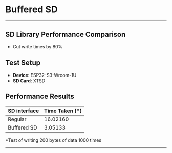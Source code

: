 # Buffered SD

<hr />

## SD Library Performance Comparison
- Cut write times by 80%

## Test Setup
- **Device**: ESP32-S3-Wroom-1U
- **SD Card**: XTSD

## Performance Results

| SD interface | Time Taken (*) |
|----------------------------|----------------|
| Regular                    | 16.02160       |
| Buffered SD                | 3.05133        |

*Test of writing 200 bytes of data 1000 times

<hr />